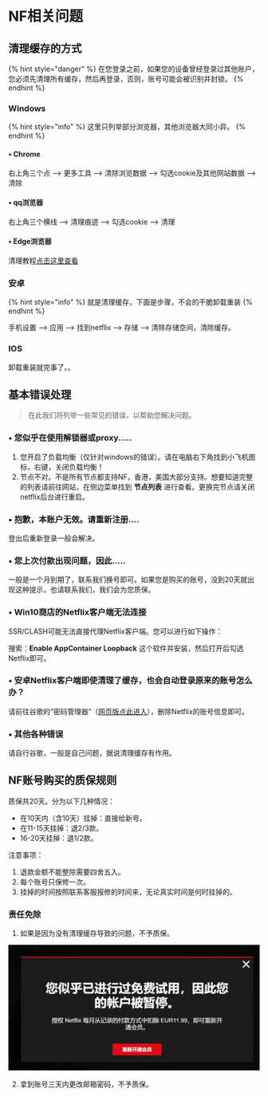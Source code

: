 # NF相关问题

## 清理缓存的方式

{% hint style="danger" %}
在您登录之前，如果您的设备曾经登录过其他账户，您必须先清理所有缓存，然后再登录，否则，账号可能会被识别并封锁。
{% endhint %}

### Windows

{% hint style="info" %}
这里只列举部分浏览器，其他浏览器大同小异。
{% endhint %}

#### • Chrome

右上角三个点 --&gt; 更多工具 --&gt; 清除浏览数据 --&gt; 勾选cookie及其他网站数据 --&gt;清除

#### • qq浏览器

右上角三个横线 --&gt; 清理痕迹 --&gt; 勾选cookie --&gt; 清理

#### • Edge浏览器

清理教程[点击这里查看](https://jingyan.baidu.com/article/ae97a6460426f8bbfd461d13.html)

### 安卓

{% hint style="info" %}
就是清理缓存，下面是步骤，不会的干脆卸载重装
{% endhint %}

手机设置 --&gt; 应用 --&gt; 找到netflix --&gt; 存储 --&gt; 清除存储空间，清除缓存。

### IOS

卸载重装就完事了。。

## 基本错误处理

> 在此我们将列举一些常见的错误，以帮助您解决问题。

### • 您似乎在使用解锁器或proxy.....

1. 您开启了负载均衡（仅针对windows的错误）。请在电脑右下角找到小飞机图标，右键，关闭负载均衡！
2. 节点不对。不是所有节点都支持NF，香港，美国大部分支持。想要知道完整的列表请前往网站，在侧边菜单找到 **节点列表** 进行查看。更换完节点请关闭netflix后台进行重启。

### • 抱歉，本账户无效。请重新注册....

登出后重新登录一般会解决。

### • 您上次付款出现问题，因此.....

一般是一个月到期了，联系我们换号即可。如果您是购买的账号，没到20天就出现这种提示，也请联系我们，我们会为您质保。

### • Win10商店的Netflix客户端无法连接

SSR/CLASH可能无法直接代理Netflix客户端。您可以进行如下操作：

搜索：**Enable AppContainer Loopback**   这个软件并安装，然后打开后勾选Netflix即可。

### • 安卓Netflix客户端即使清理了缓存，也会自动登录原来的账号怎么办？

请前往谷歌的“密码管理器”（[网页版点此进入](https://passwords.google.com/?pli=1)），删除Netflix的账号信息即可。

### • 其他各种错误

请自行谷歌，一般是自己问题，据说清理缓存有作用。

## NF账号购买的质保规则

质保共20天。分为以下几种情况：

* 在10天内（含10天）挂掉：直接给新号。
* 在11-15天挂掉：退2/3款。
* 16-20天挂掉：退1/2款。

注意事项：

1. 退款金额不能整除需要四舍五入。
2. 每个账号只保修一次。
3. 挂掉的时间按照联系客服报修的时间来，无论真实时间是何时挂掉的。

### 责任免除

1. 如果是因为没有清理缓存导致的问题，不予质保。

![&#x56E0;&#x672A;&#x6E05;&#x7406;&#x7F13;&#x5B58;&#x5BFC;&#x81F4;&#x7684;&#x95EE;&#x9898;&#x5982;&#x56FE;&#x6240;&#x793A;](../.gitbook/assets/photo_2019-07-22_11-02-26.jpg)

2. 拿到账号三天内更改邮箱密码，不予质保。

